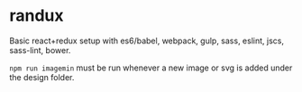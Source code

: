 # randux
Basic react+redux setup with es6/babel, webpack, gulp, sass, eslint, jscs, sass-lint, bower.

`npm run imagemin` must be run whenever a new image or svg is added under the design folder.
